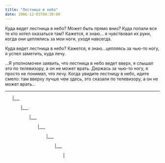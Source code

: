 ```yaml
---
title: "Лестница в небо"
date: 2006-12-03T04:30:00
---
```


Куда ведет лестница в небо? Может быть прямо вниз? Куда попали все те кто хотел оказаться там? Кажется, я знаю... я чувствовал их руки, когда они цеплялись за мои ноги, уходя навсегда.

Куда ведет лестница в небо? Кажется, я знаю...цепляясь за чью-то ногу, я успел заметить, куда лечу. 

...Я уполномочен заявить, что лестница в небо ведет вверх, я слышал это по телевизору, а он не может врать. Держась за чью-то ногу, я просто не понимал, что лечу. Когда увидите лестницу в небо, идите смело: там вверху лучше чем здесь, это сказали по телевизору, а он не может врать...

<lj-cut text="">

___

      |___

             |___

                    |___

                           |___

                                  |___

                                         |___

                                                |
